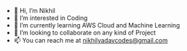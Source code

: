 - 👋 Hi, I’m Nikhil
- 👀 I’m interested in Coding
- 🌱 I’m currently learning AWS Cloud and Machine Learning
- 💞️ I’m looking to collaborate on any kind of Project
- 📫 You can reach me at nikhilyadavcodes@gmail.com

<!---
ItsYadavNikhil/ItsYadavNikhil is a ✨ special ✨ repository because its `README.md` (this file) appears on your GitHub profile.
You can click the Preview link to take a look at your changes.
--->
